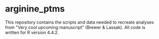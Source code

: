 # arginine_ptms

This repository contains the scripts and data needed to recreate analyses from "Very cool upcoming manuscript" (Brewer & Lassak). All code is written for R version 4.4.2.
